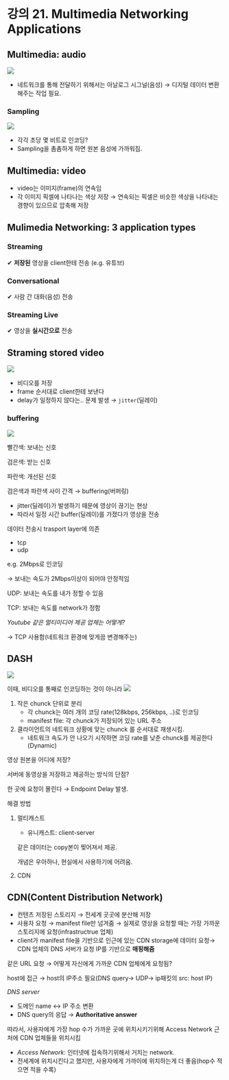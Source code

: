 # 강의 21. **Multimedia Networking Applications**

## Multimedia: audio

![](./assets/ch21/1.png)

- 네트워크를 통해 전달하기 위해서는 아날로그 시그널(음성) → 디지털 데이터 변환해주는 작업 필요.

### Sampling

![](./assets/ch21/2022-11-28-00-22-00.png)

- 각각 초당 몇 비트로 인코딩?
- Sampling을 촘촘하게 하면 원본 음성에 가까워짐.

## Multimedia: video

- video는 이미지(frame)의 연속임
- 각 이미지 픽셀에 나타나는 색상 저장 → 연속되는 픽셀은 비슷한 색상을 나타내는 경향이 있으므로 압축해 저장

## Mulimedia Networking: 3 application types

### Streaming

✔ **저장된** 영상을 client한테 전송 (e.g. 유튜브)

### Conversational

✔ 사람 간 대화(음성) 전송

### Streaming Live

✔ 영상을 **실시간으로** 전송

## **Straming stored video**

![](./assets/ch21/3.png)

- 비디오를 저장
- frame 순서대로 client한테 보낸다
- delay가 일정하지 않다는.. 문제 발생 → `jitter`(딜레이)

### buffering

![](./assets/ch21/4.png)

빨간색: 보내는 신호

검은색: 받는 신호

파란색: 개선된 신호

검은색과 파란색 사이 간격 → buffering(버퍼링)

- jitter(딜레이)가 발생하기 때문에 영상이 끊기는 현상
- 따라서 일정 시간 buffer(딜레이)를 가졌다가 영상을 전송

데이터 전송시 trasport layer에 의존

- tcp
- udp

e.g. 2Mbps로 인코딩

→ 보내는 속도가 2Mbps이상이 되어야 안정적임

UDP: 보내는 속도를 내가 정할 수 있음

TCP: 보내는 속도를 network가 정함

_Youtube 같은 멀티미디어 제공 업체는 어떻게?_

→ TCP 사용함(네트워크 환경에 맞게끔 변경해주는)

## DASH

![](./assets/ch21/5.png)

이때, 비디오를 통째로 인코딩하는 것이 아니라
![](./assets/ch21/%EC%8A%A4%ED%81%AC%EB%A6%B0%EC%83%B7%202023-07-20%20%EC%98%A4%ED%9B%84%203.52.43.png)

1. 작은 chunck 단위로 분리
   - 각 chunck는 여러 개의 코딩 rate(128kbps, 256kbps, ..)로 인코딩
   - manifest file: 각 chunck가 저장되어 있는 URL 주소
2. 클라이언트의 네트워크 상황에 맞는 chunck 를 순서대로 재생시킴.
   - 네트워크 속도가 안 나오기 시작하면 코딩 rate를 낮춘 chunck를 제공한다(Dynamic)

영상 원본을 어디에 저장?

서버에 동영상을 저장하고 제공하는 방식의 단점?

한 곳에 요청이 몰린다 → Endpoint Delay 발생.

해결 방법

1. 멀티캐스트

   - 유니캐스트: client-server

   같은 데이터는 copy본이 찢어져서 제공.

   개념은 우아하나, 현실에서 사용하기에 어려움.

2. CDN

## CDN(Content Distribution Network)

- 컨텐츠 저장된 스토리지 → 전세계 곳곳에 분산해 저장
- 사용자 요청 → manifest file만 넘겨줌 → 실제로 영상을 요청할 때는 가장 가까운 스토리지에 요청(infrastructrue 업체)
- client가 manifest file을 기반으로 인근에 있는 CDN storage에 데이터 요청→ CDN 업체의 DNS 서버가 요청 IP를 기반으로 **매핑해줌**

같은 URL 요청 → 어떻게 자신에게 가까운 CDN 업체에게 요청됨?

host에 접근 → host의 IP주소 필요(DNS query→ UDP→ ip패킷의 src: host IP)

_DNS server_

- 도메인 name ↔ IP 주소 변환
- DNS query의 응답 → **Authoritative answer**

따라서, 사용자에게 가장 hop 수가 가까운 곳에 위치시키기위해 Access Network 근처에 CDN 업체들을 위치시킴

- _Access Network_: 인터넷에 접속하기위해서 거치는 network.
- 전세계에 위치시킨다고 했지만, 사용자에게 가까이에 위치하는게 더 좋음(hop수 적으면 적을 수록)
